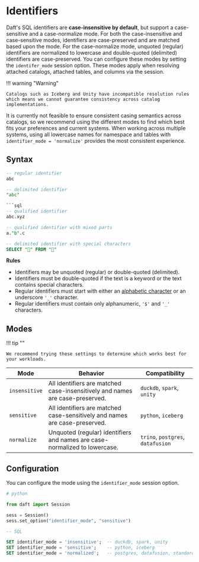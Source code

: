 # Identifiers

Daft's SQL identifiers are **case-insensitive by default**, but support a case-sensitive and a case-normalize mode. For both the case-insensitive and case-sensitive modes, identifiers are case-preserved and are matched based upon the mode. For the case-normalize mode, unquoted (regular) identifiers are normalized to lowercase and double-quoted (delimited) identifiers are case-preserved. You can configure these modes by setting the `identifer_mode` session option. These modes apply when resolving attached catalogs, attached tables, and columns via the session.

!!! warning "Warning"

    Catalogs such as Iceberg and Unity have incompatible resolution rules which means we cannot guarantee consistency across catalog implementations.

It is currently not feasible to ensure consistent casing semantics across catalogs, so we recommend using the different modes to find which best
fits your preferences and current systems. When working across multiple systems, using all lowercase names for namespace and tables with `identifier_mode = 'normalize'` provides the most consistent experience.

## Syntax

```sql
-- regular identifier
abc
```

```sql
-- delimited identifier
"abc"

```sql
-- qualified identifier
abc.xyz
```

```sql
-- qualified identifier with mixed parts
a."b".c
```

```sql
-- delimited identifier with special characters
SELECT "🍺" FROM "🍻"
```

**Rules**

* Identifiers may be unquoted (regular) or double-quoted (delimited).
* Identifiers must be double-quoted if the text is a keyword or the text contains special characters.
* Regular identifiers must start with either an [alphabetic character](https://www.unicode.org/Public/UCD/latest/ucd/DerivedCoreProperties.txt) or an underscore `'_'` character.
* Regular identifiers must contain only alphanumeric, `'$'` and `'_'` characters.

## Modes

!!! tip ""

    We recommend trying these settings to determine which works best for your workloads.

| Mode          | Behavior                                                                     | Compatibility                     |
|---------------|------------------------------------------------------------------------------|-----------------------------------|
| `insensitive` | All identifiers are matched case-insensitively and names are case-preserved. | `duckdb`, `spark`, `unity`        |
| `sensitive`   | All identifiers are matched case-sensitively and names are case-preserved.   | `python`, `iceberg`               |
| `normalize`   | Unquoted (regular) identifiers and names are case-normalized to lowercase.   | `trino`, `postgres`, `datafusion` |



## Configuration

You can configure the mode using the `identifier_mode` session option.

```python
# python

from daft import Session

sess = Session()
sess.set_option("identifier_mode", "sensitive")
```

```SQL
-- SQL

SET identifier_mode = 'insensitive';  -- duckdb, spark, unity
SET identifier_mode = 'sensitive';    -- python, iceberg
SET identifier_mode = 'normalized';   -- postgres, datafusion, standard
```
